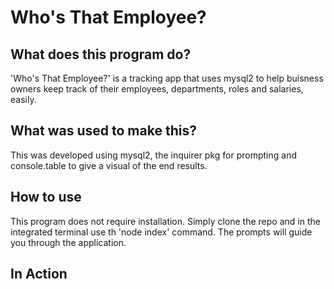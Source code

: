 # Who's That Employee?

## What does this program do?

'Who's That Employee?' is a tracking app that uses mysql2 to help buisness owners keep track of their employees, departments, roles and salaries, easily.

## What was used to make this?

This was developed using mysql2, the inquirer pkg for prompting and console.table to give a visual of the end results.

## How to use

This program does not require installation. Simply clone the repo
and in the integrated terminal use th 'node index' command. The prompts will guide you through the application.


## In Action

